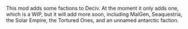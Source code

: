 This mod adds some factions to Deciv. At the moment it only adds one, which is a WIP, but it will add more soon, including MalGen, Seaquestria, the Solar Empire, the Tortured Ones, and an unnamed antarctic faction.
